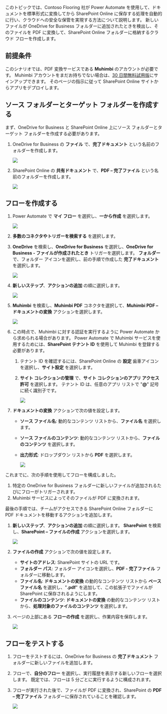 このトピックでは、Contoso Flooring 社が Power Automate を使用して、ドキュメントを標準形式に変換してから SharePoint Online に保存する処理を自動的に行い、クラウドへの安全な保管を実現する方法について説明します。 新しいファイルが OneDrive for Business フォルダーに追加されたときを検出し、そのファイルを PDF に変換して、SharePoint Online フォルダーに格納するクラウド フローを作成します。 

## <a name="prerequisites"></a>前提条件
このシナリオでは、PDF 変換サービスである **Muhimbi** のアカウントが必要です。 Muhimbi アカウントをまだお持ちでない場合は、[30 日間無料試用版](http://www.muhimbi.com/Products/PDF-Converter-for-SharePoint/Products-PDF-Converter-for-SharePoint-Free-Trial.aspx)にサインアップできます。 そのページの指示に従って SharePoint Online サイトからアプリをデプロイします。 

## <a name="create-the-source-and-target-folders"></a>ソース フォルダーとターゲット フォルダーを作成する
まず、OneDrive for Business と SharePoint Online 上にソース フォルダーとターゲット フォルダーを作成する必要があります。 

1. OneDrive for Business の **ファイル** で、**完了ドキュメント** という名前のフォルダーを作成します。 
   
    ![](./media/learning-create-pdf/onedrive-folder.png)
2. SharePoint Online の **共有ドキュメント** で、**PDF – 完了ファイル** という名前のフォルダーを作成します。 
   
    ![](./media/learning-create-pdf/sharepoint-folder.png)

## <a name="create-the-flow"></a>フローを作成する
1. Power Automate で **マイ フロー** を選択し、**一から作成** を選択します。 
   
    ![](./media/learning-create-pdf/create-blank-flow.png)
2. **多数のコネクタやトリガーを検索する** を選択します。
3. **OneDrive** を検索し、**OneDrive for Business** を選択し、**OneDrive for Business - ファイルが作成されたとき** トリガーを選択します。 **フォルダー** で、フォルダー アイコンを選択し、前の手順で作成した **完了ドキュメント** を選択します。 
   
    ![](./media/learning-create-pdf/onedrive-trigger.png)
4. **新しいステップ**、**アクションの追加** の順に選択します。 
   
    ![](./media/learning-create-pdf/new-action.png)
5. **Muhimbi** を検索し、**Muhimbi PDF** コネクタを選択して、**Muhimbi PDF – ドキュメントの変換** アクションを選択します。
   
    ![](./media/learning-create-pdf/muhimbi-action.png)
6. この時点で、Muhimbi に対する認証を実行するように Power Automate から求められる場合があります。 Power Automate で Muhimbi サービスを使用するためには、**SharePoint テナント ID** を使用して Muhimbi を登録する必要があります。 
   
   1. テナント ID を確認するには、SharePoint Online の **設定** 歯車アイコンを選択し、**サイト設定** を選択します。
   2. **サイト コレクションの管理** で、**サイト コレクションのアプリ アクセス許可** を選択します。 テナント ID は、任意のアプリ リストで "**@**" 記号に続く識別子です。 
      
       ![](./media/learning-create-pdf/tenant-id.png)
7. **ドキュメントの変換** アクションで次の値を設定します。
   
   * **ソース ファイル名**: 動的なコンテンツ リストから、**ファイル名** を選択します。
   * **ソース ファイルのコンテンツ**: 動的なコンテンツ リストから、**ファイルのコンテンツ** を選択します。
   * **出力形式**: ドロップダウン リストから **PDF** を選択します。
     
     ![](./media/learning-create-pdf/muhimbi-configuration.png)

これまでに、次の手順を使用してフローを構成しました。 

1. 特定の OneDrive for Business フォルダーに新しいファイルが追加されるたびにフローがトリガーされます。 
2. Muhimbi サービスによってそのファイルが PDF に変換されます。 

最後の手順では、チームがアクセスできる SharePoint Online フォルダーに PDF ドキュメントを移動するアクションを追加します。  

1. **新しいステップ**、**アクションの追加** の順に選択します。  **SharePoint** を検索し、**SharePoint – ファイルの作成** アクションを選択します。 
   
    ![](./media/learning-create-pdf/sharepoint-create-file.png)
2. **ファイルの作成** アクションで次の値を設定します。
   
   * **サイトのアドレス**: SharePoint サイトの URL です。  
   * **フォルダー パス**: フォルダー アイコンを選択し、**PDF - 完了ファイル** フォルダーに移動します。
   * **ファイル名**: **ドキュメントの変換** の動的なコンテンツ リストから **ベース ファイル名** を選択し、"**.pdf**" を追加して、この拡張子でファイルが SharePoint に保存されるようにします。 
   * **ファイルのコンテンツ**: **ドキュメントの変換** の動的なコンテンツ リストから、**処理対象のファイルのコンテンツ** を選択します。
3. ページの上部にある **フローの作成** を選択し、作業内容を保存します。
   
    ![](./media/learning-create-pdf/sharepoint-configure-file.png)

## <a name="test-the-flow"></a>フローをテストする
1. フローをテストするには、OneDrive for Business の **完了ドキュメント** フォルダーに新しいファイルを追加します。 
2. フローで、**自分のフロー** を選択し、実行履歴を表示する新しいフローを選択します。 既定では、フローは 5 分ごとに実行するように構成されます。 
3. フローが実行された後で、ファイルが PDF に変換され、SharePoint の **PDF – 完了ファイル** フォルダーに保存されていることを確認します。 
   
    ![](./media/learning-create-pdf/test-the-flow.png)

